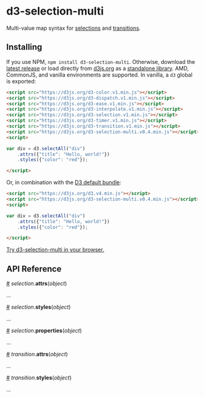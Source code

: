 # d3-selection-multi

Multi-value map syntax for [selections](https://github.com/d3/d3-selection) and [transitions](https://github.com/d3/d3-transition).

## Installing

If you use NPM, `npm install d3-selection-multi`. Otherwise, download the [latest release](https://github.com/d3/d3-selection-multi/releases/latest) or load directly from [d3js.org](https://d3js.org) as a [standalone library](https://d3js.org/d3-selection-multi.v0.4.min.js). AMD, CommonJS, and vanilla environments are supported. In vanilla, a `d3` global is exported:

```html
<script src="https://d3js.org/d3-color.v1.min.js"></script>
<script src="https://d3js.org/d3-dispatch.v1.min.js"></script>
<script src="https://d3js.org/d3-ease.v1.min.js"></script>
<script src="https://d3js.org/d3-interpolate.v1.min.js"></script>
<script src="https://d3js.org/d3-selection.v1.min.js"></script>
<script src="https://d3js.org/d3-timer.v1.min.js"></script>
<script src="https://d3js.org/d3-transition.v1.min.js"></script>
<script src="https://d3js.org/d3-selection-multi.v0.4.min.js"></script>
<script>

var div = d3.selectAll("div")
    .attrs({"title": "Hello, world!"})
    .styles({"color": "red"});

</script>
```

Or, in combination with the [D3 default bundle](https://github.com/d3/d3):

```html
<script src="https://d3js.org/d3.v4.min.js"></script>
<script src="https://d3js.org/d3-selection-multi.v0.4.min.js"></script>
<script>

var div = d3.selectAll("div")
    .attrs({"title": "Hello, world!"})
    .styles({"color": "red"});

</script>
```

[Try d3-selection-multi in your browser.](https://tonicdev.com/npm/d3-selection-multi)

## API Reference

<a name="selection_attrs" href="#selection_attrs">#</a> <i>selection</i>.<b>attrs</b>(<i>object</i>)

…

<a name="selection_styles" href="#selection_styles">#</a> <i>selection</i>.<b>styles</b>(<i>object</i>)

…

<a name="selection_properties" href="#selection_properties">#</a> <i>selection</i>.<b>properties</b>(<i>object</i>)

…

<a name="transition_attrs" href="#transition_attrs">#</a> <i>transition</i>.<b>attrs</b>(<i>object</i>)

…

<a name="transition_styles" href="#transition_styles">#</a> <i>transition</i>.<b>styles</b>(<i>object</i>)

…
